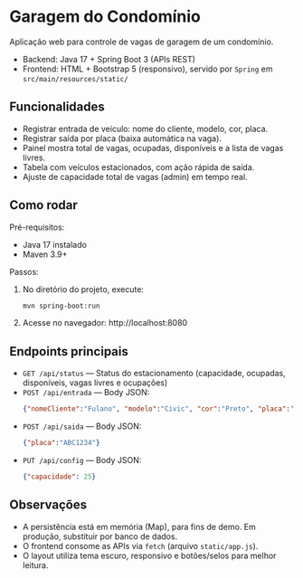 # Garagem do Condomínio

Aplicação web para controle de vagas de garagem de um condomínio.

- Backend: Java 17 + Spring Boot 3 (APIs REST)
- Frontend: HTML + Bootstrap 5 (responsivo), servido por `Spring` em `src/main/resources/static/`

## Funcionalidades
- Registrar entrada de veículo: nome do cliente, modelo, cor, placa.
- Registrar saída por placa (baixa automática na vaga).
- Painel mostra total de vagas, ocupadas, disponíveis e a lista de vagas livres.
- Tabela com veículos estacionados, com ação rápida de saída.
- Ajuste de capacidade total de vagas (admin) em tempo real.

## Como rodar
Pré-requisitos:
- Java 17 instalado
- Maven 3.9+

Passos:
1. No diretório do projeto, execute:
   ```bash
   mvn spring-boot:run
   ```
2. Acesse no navegador: http://localhost:8080

## Endpoints principais
- `GET /api/status` — Status do estacionamento (capacidade, ocupadas, disponíveis, vagas livres e ocupações)
- `POST /api/entrada` — Body JSON:
  ```json
  {"nomeCliente":"Fulano", "modelo":"Civic", "cor":"Preto", "placa":"ABC1234"}
  ```
- `POST /api/saida` — Body JSON:
  ```json
  {"placa":"ABC1234"}
  ```
- `PUT /api/config` — Body JSON:
  ```json
  {"capacidade": 25}
  ```

## Observações
- A persistência está em memória (Map), para fins de demo. Em produção, substituir por banco de dados.
- O frontend consome as APIs via `fetch` (arquivo `static/app.js`).
- O layout utiliza tema escuro, responsivo e botões/selos para melhor leitura.
